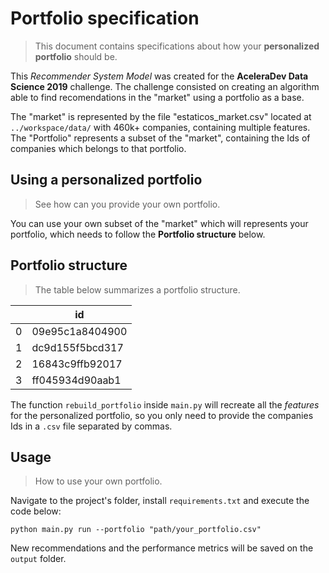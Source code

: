 # Portfolio specification
> This document contains specifications about how your **personalized portfolio** should be.

This *Recommender System Model* was created for the **AceleraDev Data Science 2019** challenge. The challenge consisted on creating an algorithm able to find recomendations in the "market" using a portfolio as a base.

The "market" is represented by the file "estaticos_market.csv" located at `../workspace/data/` with 460k+ companies, containing multiple features. The "Portfolio" represents a subset of the "market", containing the Ids of companies which belongs to that portfolio.

## Using a personalized portfolio
> See how can you provide your own portfolio.

You can use your own subset of the "market" which will represents your portfolio, which needs to follow the **Portfolio structure** below.

## Portfolio structure
> The table below summarizes a portfolio structure.

|   | id |
|---|-----------------|
| 0 | 09e95c1a8404900 |
| 1 | dc9d155f5bcd317 |
| 2 | 16843c9ffb92017 |
| 3 | ff045934d90aab1 |

The function `rebuild_portfolio` inside `main.py` will recreate all the *features* for the personalized portfolio, so you only need to provide the companies Ids in a `.csv` file separated by commas.

## Usage
> How to use your own portfolio.

Navigate to the project's folder, install `requirements.txt` and execute the code below:

`python main.py run --portfolio "path/your_portfolio.csv"`

New recommendations and the performance metrics will be saved on the `output` folder.